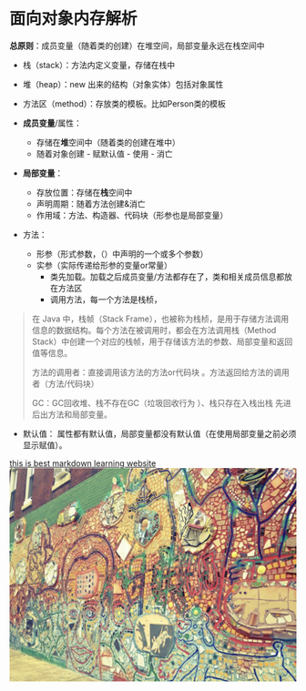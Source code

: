 
# 面向对象内存解析
**总原则**：成员变量（随着类的创建）在堆空间，局部变量永远在栈空间中  
* 栈（stack）：方法内定义变量，存储在栈中  
* 堆（heap）：new 出来的结构（对象实体）包括对象属性  
* 方法区（method）：存放类的模板。比如Person类的模板  

* **成员变量**/属性：
  * 存储在**堆**空间中（随着类的创建在堆中）
  * 随着对象创建 - 赋默认值 - 使用 - 消亡

* **局部变量**：
  * 存放位置：存储在**栈**空间中
  * 声明周期：随着方法创建&消亡
  * 作用域：方法、构造器、代码块（形参也是局部变量）

* 方法：
  * 形参（形式参数，（）中声明的一个或多个参数）
  * 实参（实际传递给形参的变量or常量）
    * 类先加载。加载之后成员变量/方法都存在了，类和相关成员信息都放在方法区
    * 调用方法，每一个方法是栈桢，
> 在 Java 中，栈帧（Stack Frame），也被称为栈桢，是用于存储方法调用信息的数据结构。每个方法在被调用时，都会在方法调用栈（Method Stack）中创建一个对应的栈帧，用于存储该方法的参数、局部变量和返回值等信息。
> 
> 方法的调用者：直接调用该方法的方法or代码块 。方法返回给方法的调用者（方法/代码块）
> 
> GC：GC回收堆、栈不存在GC（垃圾回收行为 ）、栈只存在入栈出栈 先进后出方法和局部变量。

* 默认值：
属性都有默认值，局部变量都没有默认值（在使用局部变量之前必须显示赋值）。


[this is best markdown learning website](https://markdown.com.cn/)
![this is image test](https://github.com/AllenYale/atguigu_javase_2023/blob/master/chapter06_oop1/Snipaste_2023-04-18_17-01-20.png)
